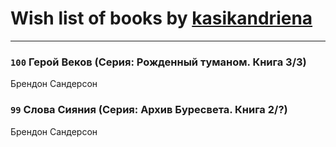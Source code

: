 # Wish list of books by [kasikandriena](http://vk.com/id152488954)
---

### `100` Герой Веков (Серия: Рожденный туманом. Книга 3/3)
Брендон Сандерсон

### `99` Слова Сияния (Серия: Архив Буресвета. Книга 2/?)
Брендон Сандерсон


